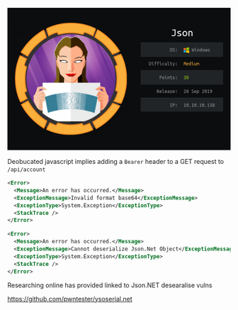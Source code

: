 ![](./logo.png)


Deobucated javascript implies adding a `Bearer` header to a GET request to `/api/account`

```xml
<Error>
  <Message>An error has occurred.</Message>
  <ExceptionMessage>Invalid format base64</ExceptionMessage>
  <ExceptionType>System.Exception</ExceptionType>
  <StackTrace />
</Error>
```

```xml
<Error>
  <Message>An error has occurred.</Message>
  <ExceptionMessage>Cannot deserialize Json.Net Object</ExceptionMessage>
  <ExceptionType>System.Exception</ExceptionType>
  <StackTrace />
</Error>
```

Researching online has provided linked to Json.NET desearalise vulns 

https://github.com/pwntester/ysoserial.net